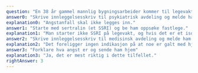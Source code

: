 ```yaml
---
question: "En 38 år gammel mannlig bygningsarbeider kommer til legevakten fulgt av 2 kolleger. Når du ser ham ligger han på båre og virker fortvilet og svarer ikke ordentlig på tiltale. Han puster anspent og raskt. Kollegen forteller at han på formiddagen i dag etter å ha lest en melding fra kona kollapset. Det er tatt EKG og blodtrykk som er normalt. Når du forteller ham at det ikke er noe galt med hjertet begynner han å snakke. Du konkluderer med at det er et kraftig angstanfall. Han er livredd og ønsker innleggelser. Hva er riktig håndtering nå?"
answer0: "Skrive innleggelsesskriv til psykiatrisk avdeling og melde ham dit"
explanation0: "Angstanfall skal ikke legges inn."
answer1: "Starte med sertralin (et SSRI) og be ham oppsøke fastlege."
explanation1: "Man starter ikke SSRI på legevakt, og hvis det er et isolert angstanfall behøver pasienten neppe snakke med fastlege. Dette er sånt som folk opplever."
answer2: "Skrive innleggelsesskriv til medisinsk avdeling og melde ham til akuttmottaket"
explanation2: "Det foreligger ingen indikasjon på at noe er galt med hjertet."
answer3: "Forklare hva angst er og sende ham hjem"
explanation3: "Ja, det er mest riktig i dette tilfellet."
rightAnswer: 3
---
```

